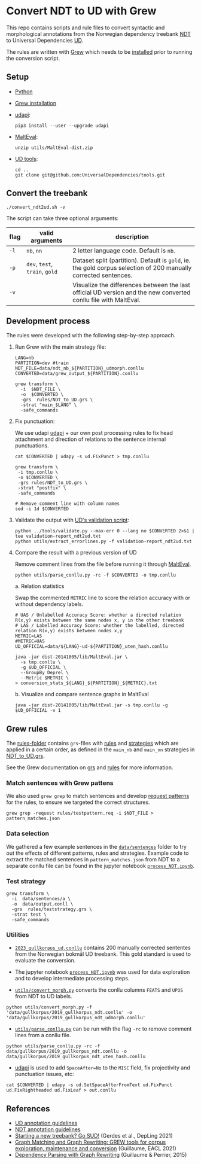 # Convert NDT to UD with Grew

This repo contains scripts and rule files to convert syntactic and morphological annotations from the Norwegian dependency treebank [NDT](https://www.nb.no/sprakbanken/en/resource-catalogue/oai-nb-no-sbr-10/) to Universal Dependencies [UD](https://universaldependencies.org/).

The rules are written with [Grew](https://grew.fr/) which needs to be [installed](https://grew.fr/usage/install/) prior to running the conversion script.

## Setup

- [Python](https://www.python.org/downloads/)
- [Grew installation](https://grew.fr/usage/install/)
- [udapi](https://udapi.github.io/):

  ``` shell
  pip3 install --user --upgrade udapi
  ```

- [MaltEval](https://www.maltparser.org/malteval.html):

  ``` shell
  unzip utils/MaltEval-dist.zip
  ```

- [UD tools](https://github.com/UniversalDependencies/tools/):

  ``` shell
  cd ..
  git clone git@github.com:UniversalDependencies/tools.git
  ```

## Convert the treebank


``` shell
./convert_ndt2ud.sh -v
```

The script can take three optional arguments:

| flag | valid arguments | description |
| ---|---|---|
| `-l` | `nb`, `nn` | 2 letter language code. Default is `nb`. |
| `-p` | `dev`, `test`, `train`, `gold` | Dataset split (partition). Default is `gold`, ie. the gold corpus selection of 200 manually corrected  sentences. |
| `-v` |  | Visualize the differences between the last official UD version and the new converted conllu file with MaltEval. |


## Development process

The rules were developed with the following step-by-step approach.

1. Run Grew with the main strategy file:

    ```shell
    LANG=nb
    PARTITION=dev #train
    NDT_FILE=data/ndt_nb_${PARTITION}_udmorph.conllu
    CONVERTED=data/grew_output_${PARTITION}.conllu

    grew transform \
      -i  $NDT_FILE \
      -o  $CONVERTED \
      -grs  rules/NDT_to_UD.grs \
      -strat "main_$LANG" \
      -safe_commands
    ```

2. Fix punctuation:

   We use udapi  [udapi](https://udapi.github.io/) + our own post processing rules to fix head attachment and direction of relations to the sentence internal punctuations.

   ``` shell
   cat $CONVERTED | udapy -s ud.FixPunct > tmp.conllu

   grew transform \
    -i tmp.conllu \
    -o $CONVERTED \
    -grs rules/NDT_to_UD.grs \
    -strat "postfix" \
    -safe_commands

   # Remove comment line with column names
   sed -i 1d $CONVERTED
   ```

3. Validate the output with [UD's validation script](https://github.com/UniversalDependencies/tools/blob/master/validate.py):

   ``` shell
   python ../tools/validate.py --max-err 0 --lang no $CONVERTED 2>&1 | tee validation-report_ndt2ud.txt
   python utils/extract_errorlines.py -f validation-report_ndt2ud.txt
   ```

4. Compare the result with a previous version of UD

   Remove comment lines from the file before running it through [MaltEval](https://www.maltparser.org/malteval.html).

    ```shell
    python utils/parse_conllu.py -rc -f $CONVERTED -o tmp.conllu
    ```

   a. Relation statistics

      Swap the commented `METRIC` line to score the relation accuracy with or without dependency labels.

      ```shell
      # UAS / Unlabelled Accuracy Score: whether a directed relation R(x,y) exists between the same nodes x, y in the other treebank
      # LAS / Labelled Accuracy Score: whether the labelled, directed relation R(x,y) exists between nodes x,y
      METRIC=LAS
      #METRIC=UAS
      UD_OFFICIAL=data/${LANG}-ud-${PARTITION}_uten_hash.conllu

      java -jar dist-20141005/lib/MaltEval.jar \
        -s tmp.conllu \
        -g $UD_OFFICIAL \
        --GroupBy Deprel \
        --Metric $METRIC \
      > conversion_stats_${LANG}_${PARTITION}_${METRIC}.txt
      ```

   b. Visualize and compare sentence graphs in MaltEval

      ```shell
      java -jar dist-20141005/lib/MaltEval.jar -s tmp.conllu -g $UD_OFFICIAL -v 1
      ```

## Grew rules

The [rules-folder](./rules/) contains `grs`-files with [rules](https://grew.fr/doc/rule/) and [strategies](https://grew.fr/doc/grs/) which are applied in a certain order, as defined in the `main_nb` and `main_nn` strategies in [NDT_to_UD.grs](rules/NDT_to_UD.grs).

See the Grew documentation on [grs](https://grew.fr/doc/grs/) and [rules](https://grew.fr/doc/rule/) for more information.

### Match sentences with Grew pattens

We also used `grew grep` to match sentences and develop [request patterns](https://grew.fr/doc/request/) for the rules, to ensure we targeted the correct structures.

``` shell
grew grep -request rules/testpattern.req -i $NDT_FILE > pattern_matches.json
```

### Data selection

We gathered a few example sentences in the [`data/sentences`](data/sentences/) folder to try out the effects of different patterns, rules and strategies. Example code to extract the matched sentences in `pattern_matches.json` from NDT to a separate conllu file can be found in the jupyter notebook [`process_NDT.ipynb`](process_NDT.ipynb).

### Test strategy

```shell
grew transform \
  -i  data/sentences/a \
  -o  data/output.conll \
  -grs  rules/teststrategy.grs \
  -strat test \
  -safe_commands
```

### Utilities

- [`2023_gullkorpus_ud.conllu`](./data/gullkorpus/2023_gullkorpus_ud.conllu) contains 200 manually corrected sententes from the Norwegian bokmål UD treebank. This gold standard is used to evaluate the conversion.

- The jupyter notebook [`process_NDT.ipynb`](process_NDT.ipynb) was used for data exploration and to develop intermediate processing steps.

- [`utils/convert_morph.py`](utils/convert_morph.py) converts the conllu columns `FEATS` and `UPOS` from NDT to UD labels.

```shell
python utils/convert_morph.py -f 'data/gullkorpus/2019_gullkorpus_ndt.conllu' -o 'data/gullkorpus/2019_gullkorpus_ndt_udmorph.conllu'
  ```

- [`utils/parse_conllu.py`](utils/convert_morph.py) can be run with the flag `-rc` to remove comment lines from a conllu file.

``` shell
python utils/parse_conllu.py -rc -f data/gullkorpus/2019_gullkorpus_ndt.conllu -o data/gullkorpus/2019_gullkorpus_ndt_uten_hash.conllu
```

- [udapi](https://udapi.github.io/) is used to add `SpaceAfter=No` to the `MISC` field, fix projectivity and punctuation issues, etc:

```
cat $CONVERTED | udapy -s ud.SetSpaceAfterFromText ud.FixPunct ud.FixRightheaded ud.FixLeaf > out.conllu
```

## References

- [UD annotation guidelines](https://universaldependencies.org/guidelines.html)
- [NDT annotation guidelines](https://www.nb.no/sbfil/dok/20140314_guidelines_ndt_english.pdf)
- [Starting a new treebank? Go SUD!](https://aclanthology.org/2021.depling-1.4) (Gerdes et al., DepLing 2021)
- [Graph Matching and Graph Rewriting: GREW tools for corpus exploration, maintenance and conversion](https://aclanthology.org/2021.eacl-demos.21) (Guillaume, EACL 2021)
- [Dependency Parsing with Graph Rewriting](https://aclanthology.org/W15-2204) (Guillaume & Perrier, 2015)
